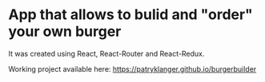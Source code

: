 # App that allows to bulid and "order" your own burger

It was created using React, React-Router and React-Redux.

Working project available here: https://patryklanger.github.io/burgerbuilder
